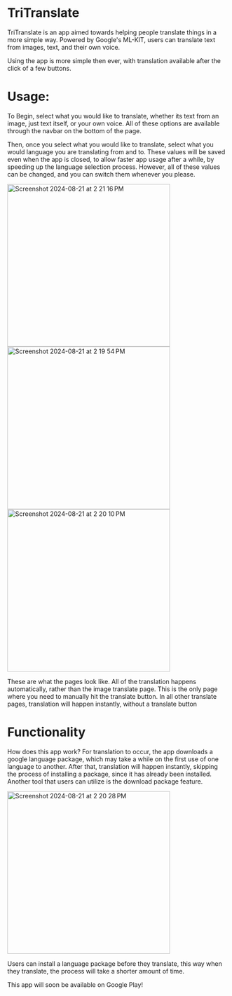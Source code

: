 # TriTranslate

TriTranslate is an app aimed towards helping people translate things in a more simple way. Powered by Google's ML-KIT, users can translate text from images, text, and their own voice.

Using the app is more simple then ever, with translation available after the click of a few buttons. 

# Usage: 

To Begin, select what you would like to translate, whether its text from an image, just text itself, or your own voice. All of these options are available through the navbar on the bottom of the page. 

Then, once you select what you would like to translate, select what you would language you are translating from and to. These values will be saved even when the app is closed, 
to allow faster app usage after a while, by speeding up the language selection process. However, all of these values can be changed, and you can switch them whenever you please. 

<img width="371" alt="Screenshot 2024-08-21 at 2 21 16 PM" src="https://github.com/user-attachments/assets/57df3839-971f-4c5f-bcb7-9f64ee11e78a"><img width="371" alt="Screenshot 2024-08-21 at 2 19 54 PM" src="https://github.com/user-attachments/assets/4a6ea62f-8823-4100-a6db-af4caef7107c"><img width="371" alt="Screenshot 2024-08-21 at 2 20 10 PM" src="https://github.com/user-attachments/assets/146a5621-bde7-4254-a468-48e7ed9dd1c1">


These are what the pages look like. All of the translation happens automatically, rather than the image translate page. This is the only page where you need to manually hit the translate button. In all other translate pages, translation will happen instantly, without a translate button

# Functionality
How does this app work? For translation to occur, the app downloads a google language package, which may take a while on the first use of one language to another. After that, translation will happen instantly, 
skipping the process of installing a package, since it has already been installed. Another tool that users can utilize is the download package feature. 

<img width="371" alt="Screenshot 2024-08-21 at 2 20 28 PM" src="https://github.com/user-attachments/assets/1ea86420-cbf0-4213-aa84-0bf85c0e6d75">

Users can install a language package before they translate, this way when they translate, the process will take a shorter amount of time. 


This app will soon be available on Google Play!
